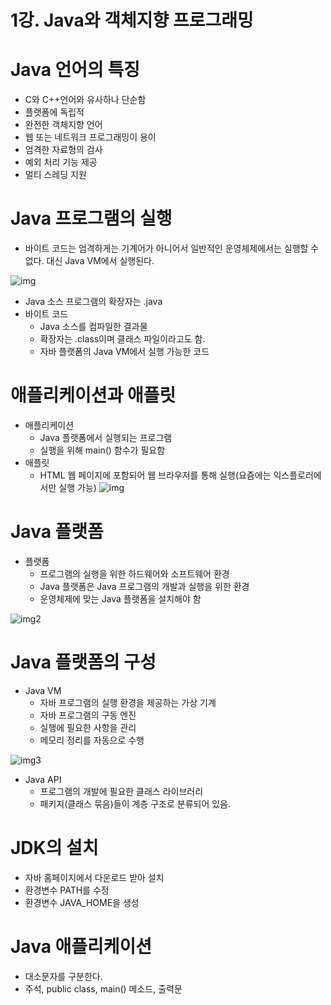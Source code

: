 # 1강. Java와 객체지향 프로그래밍

# Java 언어의 특징

- C와 C++언어와 유사하나 단순함
- 플랫폼에 독립적
- 완전한 객체지향 언어
- 웹 또는 네트워크 프로그래밍이 용이
- 엄격한 자료형의 검사
- 예외 처리 기능 제공
- 멀티 스레딩 지원

# Java 프로그램의 실행

- 바이트 코드는 엄격하게는 기계어가 아니어서 일반적인 운영체제에서는 실행할 수 없다. 대신 Java VM에서 실행된다.

![img](https://user-images.githubusercontent.com/43905552/154262241-f8a72fef-f6bc-4b8f-beb6-1d07b23934ca.png)

- Java 소스 프로그램의 확장자는 .java
- 바이트 코드
    - Java 소스를 컴파일한 결과물
    - 확장자는 .class이며 클래스 파일이라고도 함.
    - 자바 플랫폼의 Java VM에서 실행 가능한 코드

# 애플리케이션과 애플릿

- 애플리케이션
    - Java 플랫폼에서 실행되는 프로그램
    - 실행을 위해 main() 함수가 필요함
- 애플릿
    - HTML 웹 페이지에 포함되어 웹 브라우저를 통해 실행(요즘에는 익스플로러에서만 실행 가능)
      ![img](https://user-images.githubusercontent.com/43905552/154264452-fca61914-f2a5-4f90-9417-4d1d6415f770.png)

# Java 플랫폼

- 플랫폼
    - 프로그램의 실행을 위한 하드웨어와 소프트웨어 환경
    - Java 플랫폼은 Java 프로그램의 개발과 실행을 위한 환경
    - 운영체제에 맞는 Java 플랫폼을 설치해야 함

![img2](https://user-images.githubusercontent.com/43905552/154264528-a21608c0-a8c4-429c-96a5-b021d7619709.png)

# Java 플랫폼의 구성

- Java VM
    - 자바 프로그램의 실행 환경을 제공하는 가상 기계
    - 자바 프로그램의 구동 엔진
    - 실행에 필요한 사항을 관리
    - 메모리 정리를 자동으로 수행

![img3](https://user-images.githubusercontent.com/43905552/154264594-e881fdec-4dca-43a0-bff2-e4c9cd8da520.png)

- Java API
    - 프로그램의 개발에 필요한 클래스 라이브러리
    - 패키지(클래스 묶음)들이 계층 구조로 분류되어 있음.

# JDK의 설치

- 자바 홈페이지에서 다운로드 받아 설치
- 환경변수 PATH를 수정
- 환경변수 JAVA_HOME을 생성

# Java 애플리케이션

- 대소문자를 구분한다.
- 주석, public class, main() 메소드, 출력문